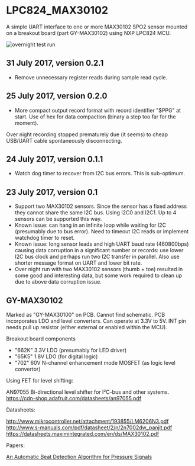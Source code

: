 # LPC824_MAX30102

A simple UART interface to one or more MAX30102 SPO2 sensor mounted on a breakout board 
(part GY-MAX30102) using NXP LPC824 MCU.

![overnight test run](https://github.com/jdesbonnet/PPG_Tools/blob/master/doc/sleep.png)

## 31 July 2017, version 0.2.1

* Remove unnecessary register reads during sample read cycle.

## 25 July 2017, version 0.2.0

* More compact output record format with record identifier "$PPG" at start. 
Use of hex for data compaction (binary a step too far for the moment).

Over night recording stopped prematurely due (it seems) to cheap USB/UART
cable spontaneously disconnecting. 

## 24 July 2017, version 0.1.1
* Watch dog timer to recover from I2C bus errors. This is sub-optimum.

## 23 July 2017, version 0.1

* Support two MAX30102 sensors. Since the sensor has a fixed address they cannot share
the same I2C bus. Using I2C0 and I2C1. Up to 4 sensors can be supported this way.
* Known issue: can hang in an infinite loop while waiting for I2C (presumably due to 
bus error). Need to timeout I2C reads or implement watchdog timer to reset.
* Known issue: long sensor leads and high UART baud rate (460800bps) causing data
corruption in a significant number or records: use lower I2C bus clock and perhaps
run two I2C transfer in parallel. Also use shorter message format on UART and 
lower bit rate.
* Over night run with two MAX30102 sensors (thumb + toe) resulted in some good and
interesting data, but some work required to clean up due to above data corruption
issue.


## GY-MAX30102

Marked as "GY-MAX30100" on PCB. Cannot find schematic. PCB incorporates LDO and level converters. Can operate at 3.3V to 5V.
INT pin needs pull up resistor (either external or enabled within the MCU).

Breakout board components

* "662K" 3.3V LDO (presumably for LED driver)
* "65K5" 1.8V LDO  (for digital logic)
* "702" 60V N-channel enhancement mode MOSFET (as logic level convertor)

Using FET for level shifting:

AN97055 Bi-directional level shifter for I²C-bus and other systems.
https://cdn-shop.adafruit.com/datasheets/an97055.pdf

Datasheets:

http://www.mikrocontroller.net/attachment/193855/LM6206N3.pdf
http://www.s-manuals.com/pdf/datasheet/2/n/2n7002dw_panjit.pdf
https://datasheets.maximintegrated.com/en/ds/MAX30102.pdf

Papers:

[An Automatic Beat Detection Algorithm
for Pressure Signals](./doc/BeatDetection.pdf)


